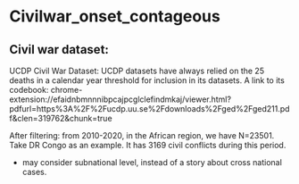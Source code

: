 # Civilwar_onset_contageous

## Civil war dataset:
UCDP Civil War Dataset:  UCDP datasets have always relied on the 25 deaths in a calendar year threshold for inclusion in its datasets. A link to its codebook: chrome-extension://efaidnbmnnnibpcajpcglclefindmkaj/viewer.html?pdfurl=https%3A%2F%2Fucdp.uu.se%2Fdownloads%2Fged%2Fged211.pdf&clen=319762&chunk=true

After filtering: from 2010-2020, in the African region, we have N=23501. Take DR Congo as an example. It has 3169 civil conflicts during this period.

- may consider subnational level, instead of a story about cross national cases.
